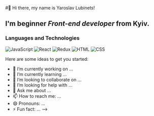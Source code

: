 #👋 Hi there, my name is Yaroslav Lubinets!
## I'm beginner *Front-end developer* from Kyiv.
### Languages and Technologies
![JavaScript](https://img.shields.io/badge/-JavaScript-090909?style=for-the-badge&logo=javascript)
![React](https://img.shields.io/badge/-React-090909?style=for-the-badge&logo=react)
![Redux](https://img.shields.io/badge/-Redux-090909?style=for-the-badge&logo=redux)
![HTML](https://img.shields.io/badge/-HTML-090909?style=for-the-badge&logo=html)
![CSS](https://img.shields.io/badge/-CSS-090909?style=for-the-badge&logo=css)


Here are some ideas to get you started:

- 🔭 I’m currently working on ...
- 🌱 I’m currently learning ...
- 👯 I’m looking to collaborate on ...
- 🤔 I’m looking for help with ...
- 💬 Ask me about ...
- 📫 How to reach me: ...
- 😄 Pronouns: ...
- ⚡ Fun fact: ...
-->
